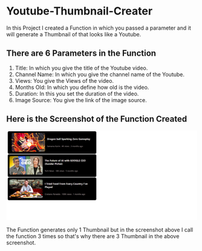 # Youtube-Thumbnail-Creater
 In this Project I created a Function in which you passed a parameter and it will generate a Thumbnail of that looks like a Youtube.

## **There are 6 Parameters in the Function**

1. Title: In which you give the title of the Youtube video.
2. Channel Name: In which you give the channel name of the Youtube.
3. Views: You give the Views of the video.
4. Months Old: In which you define how old is the video.
5. Duration: In this you set the duration of the video.
6. Image Source: You give the link of the image source.


## Here is the Screenshot of the Function Created

![Alt text](https://github.com/SamamaKarim092/Youtube-Thumbnail-Creater/blob/main/Screenshot%20of%20The%20Youtube%20Thumbnail.png?raw=true)

The Function generates only 1 Thumbnail but in the screenshot above I call the function 3 times so that's why there are 3 Thumbnail in the above screenshot.
